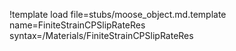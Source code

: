 !template load file=stubs/moose_object.md.template name=FiniteStrainCPSlipRateRes syntax=/Materials/FiniteStrainCPSlipRateRes